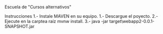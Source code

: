 Escuela de "Cursos alternativos"

Instrucciones
1.- Instale MAVEN en su equipo.
1.- Descargue el poyecto.
2.- Ejecute en la carptea raíz mvnw install.
3.- java -jar target\webapp2-0.0.1-SNAPSHOT.jar
